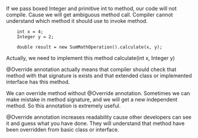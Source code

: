 If we pass boxed Integer and primitive int to method,
our code will not compile. Cause we will get ambiguous method call.
Compiler cannot understand which method it should use to invoke method.
```
    int x = 4;
    Integer y = 2;

    double result = new SumMathOperation().calculate(x, y);
```

Actually, we need to implement this method calculate(int x, Integer y) 


@Override annotation actually means that compiler should check 
that method with that signature is exists and that extended class
or implemented interface has this method.

We can override method without @Override annotation. 
Sometimes we can make mistake in method signature,
and we will get a new independent method. 
So this annotation is extremely useful.

@Override annotation increases readability cause
 other developers can see it and guess what you have done.
 They will understand that method have been overridden
 from basic class or interface.